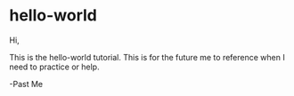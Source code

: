 # hello-world

Hi, 

This is the hello-world tutorial. This is for the future me to reference when I need to practice or help.

-Past Me
